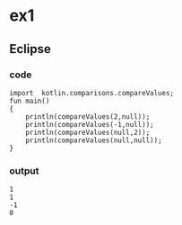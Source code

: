 # ex1
## Eclipse
### code
    import  kotlin.comparisons.compareValues;
    fun main()
    {
    	println(compareValues(2,null));
    	println(compareValues(-1,null));
    	println(compareValues(null,2));
    	println(compareValues(null,null));
    }
### output
    1
    1
    -1
    0
